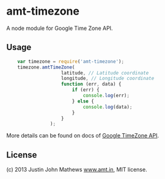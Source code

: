 amt-timezone
=============

A node module for Google Time Zone API.

## Usage

```js
    var timezone = require('amt-timezone');
    timezone.amtTimeZone(
                    latitude, // Latitude coordinate
                    longitude, // Longitude coordinate
                    function (err, data) {
                        if (err) {
                            console.log(err);
                        } else {
                            console.log(data);
                        }
                    }
                );
```
More details can be found on docs of [Google TimeZone API](https://developers.google.com/maps/documentation/timezone).

## License

(c) 2013 Justin John Mathews www.amt.in, MIT license.


